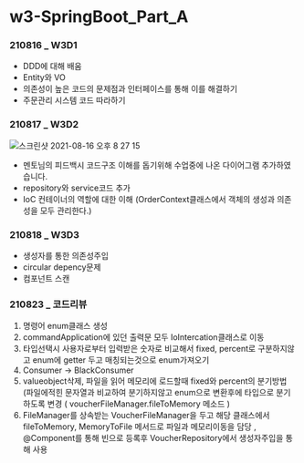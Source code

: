# w3-SpringBoot_Part_A

### 210816 _ W3D1
- DDD에 대해 배움
- Entity와 VO
- 의존성이 높은 코드의 문제점과 인터페이스를 통해 이를 해결하기
- 주문관리 시스템 코드 따라하기

### 210817 _ W3D2
![스크린샷 2021-08-16 오후 8 27 15](https://user-images.githubusercontent.com/68773492/129556581-8f9154f3-991f-4dc4-84ed-4f0b3f790997.png)
- 멘토님의 피드백시 코드구조 이해를 돕기위해 수업중에 나온 다이어그램 추가하였습니다.
- repository와 service코드 추가
- IoC 컨테이너의 역할에 대한 이해 (OrderContext클래스에서 객체의 생성과 의존성을 모두 관리한다.)

### 210818 _ W3D3
- 생성자를 통한 의존성주입
- circular depency문제
- 컴포넌트 스캔

### 210823 _ 코드리뷰
 1. 명령어 enum클래스 생성
 2. commandApplication에 있던 출력문 모두 IoIntercation클래스로 이동
 3. 타입선택시 사용자로부터 입력받은 숫자로 비교해서 fixed, percent로 구분하지않고 enum에 getter 두고 매칭되는것으로 enum가져오기
 4. Consumer -> BlackConsumer
 5. valueobject삭제, 파일을 읽어 메모리에 로드할때 fixed와 percent의 분기방법 (파일에적힌 문자열과 비교하여 분기하지않고 enum으로 변환후에 타입으로 분기하도록 변경 ( voucherFileManager.fileToMemory 메소드 )
 6. FileManager를 상속받는 VoucherFileManager을 두고 해당 클래스에서 fileToMemory, MemoryToFile 메서드로 파일과 메모리이동을 담당 , @Component를 통해 빈으로 등록후 VoucherRepository에서 생성자주입을 통해 사용
